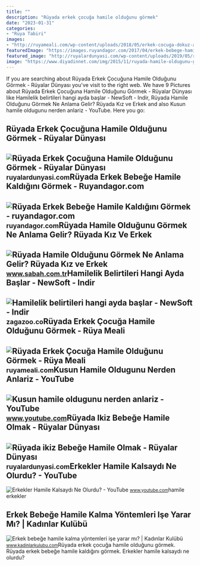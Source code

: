```yaml
---
title: ""
description: "Rüyada erkek çocuğa hamile olduğunu görmek"
date: "2023-01-31"
categories:
- "Ruya Tabiri"
images:
- "http://ruyameali.com/wp-content/uploads/2018/05/erkek-cocuga-dokuz-aylik-hamile-oldugunu-gormek.jpg"
featuredImage: "https://images.ruyandagor.com/2017/04/erkek-bebege-hamile-oldugunu-ogrenmek-0037.jpg"
featured_image: "http://ruyalardunyasi.com/wp-content/uploads/2019/05/ruyada-erkek-cocuguna-hamile-oldugunu-dogurdugunu-gormek-1024x475.jpg"
image: "https://www.diyadinnet.com/img/2015/11/ruyada-hamile-oldugunu-gormek-bekar.jpg"
---
```


If you are searching about Rüyada Erkek Çocuğuna Hamile Olduğunu Görmek - Rüyalar Dünyası you've visit to the right web. We have 9 Pictures about Rüyada Erkek Çocuğuna Hamile Olduğunu Görmek - Rüyalar Dünyası like Hamilelik belirtileri hangi ayda başlar - NewSoft - Indir, Rüyada Hamile Olduğunu Görmek Ne Anlama Gelir? Rüyada Kız ve Erkek and also Kusun hamile oldugunu nerden anlariz - YouTube. Here you go:

Rüyada Erkek Çocuğuna Hamile Olduğunu Görmek - Rüyalar Dünyası
--------------------------------------------------------------

 ![Rüyada Erkek Çocuğuna Hamile Olduğunu Görmek - Rüyalar Dünyası](http://ruyalardunyasi.com/wp-content/uploads/2019/05/ruyada-erkek-cocuguna-hamile-oldugunu-dogurdugunu-gormek-1024x475.jpg) <small>ruyalardunyasi.com</small>Rüyada Erkek Bebeğe Hamile Kaldığını Görmek - Ruyandagor.com
------------------------------------------------------------

 ![Rüyada Erkek Bebeğe Hamile Kaldığını Görmek - ruyandagor.com](https://images.ruyandagor.com/2017/04/erkek-bebege-hamile-oldugunu-ogrenmek-0037.jpg) <small>ruyandagor.com</small>Rüyada Hamile Olduğunu Görmek Ne Anlama Gelir? Rüyada Kız Ve Erkek
------------------------------------------------------------------

 ![Rüyada Hamile Olduğunu Görmek Ne Anlama Gelir? Rüyada Kız ve Erkek](https://iasbh.tmgrup.com.tr/ca1ed8/752/395/0/2/650/344?u=https://isbh.tmgrup.com.tr/sbh/2020/09/13/ruyada-hamile-oldugunu-gormek-ne-anlama-gelir-ruyada-kiz-ve-erkek-bebege-hamile-oldugunu-gormek-1600025033285.jpg) <small>www.sabah.com.tr</small>Hamilelik Belirtileri Hangi Ayda Başlar - NewSoft - Indir
---------------------------------------------------------

 ![Hamilelik belirtileri hangi ayda başlar - NewSoft - Indir](https://www.diyadinnet.com/img/2015/11/ruyada-hamile-oldugunu-gormek-bekar.jpg) <small>zagazoo.co</small>Rüyada Erkek Çocuğa Hamile Olduğunu Görmek - Rüya Meali
-------------------------------------------------------

 ![Rüyada Erkek Çocuğa Hamile Olduğunu Görmek - Rüya Meali](http://ruyameali.com/wp-content/uploads/2018/05/erkek-cocuga-dokuz-aylik-hamile-oldugunu-gormek.jpg) <small>ruyameali.com</small>Kusun Hamile Oldugunu Nerden Anlariz - YouTube
----------------------------------------------

 ![Kusun hamile oldugunu nerden anlariz - YouTube](https://i.ytimg.com/vi/0tTmcbQeyeU/maxresdefault.jpg) <small>www.youtube.com</small>Rüyada Ikiz Bebeğe Hamile Olmak - Rüyalar Dünyası
-------------------------------------------------

 ![Rüyada ikiz Bebeğe Hamile Olmak - Rüyalar Dünyası](http://ruyalardunyasi.com/wp-content/uploads/2019/05/ruyada-ikiz-bebege-hamile-olmak.jpg) <small>ruyalardunyasi.com</small>Erkekler Hamile Kalsaydı Ne Olurdu? - YouTube
---------------------------------------------

 ![Erkekler Hamile Kalsaydı Ne Olurdu? - YouTube](https://i.ytimg.com/vi/teEoD37RP8M/maxresdefault.jpg) <small>www.youtube.com</small>hamile erkekler

Erkek Bebeğe Hamile Kalma Yöntemleri Işe Yarar Mı? | Kadınlar Kulübü
--------------------------------------------------------------------

 ![Erkek bebeğe hamile kalma yöntemleri işe yarar mı? | Kadınlar Kulübü](https://www.kadinlarkulubu.com/haberler/erkek-bebege-hamile-kalma-yontemleri-ise-yarar-mi.1457/cover-image) <small>www.kadinlarkulubu.com</small>Rüyada erkek çocuğa hamile olduğunu görmek. Rüyada erkek bebeğe hamile kaldığını görmek. Erkekler hamile kalsaydı ne olurdu?
